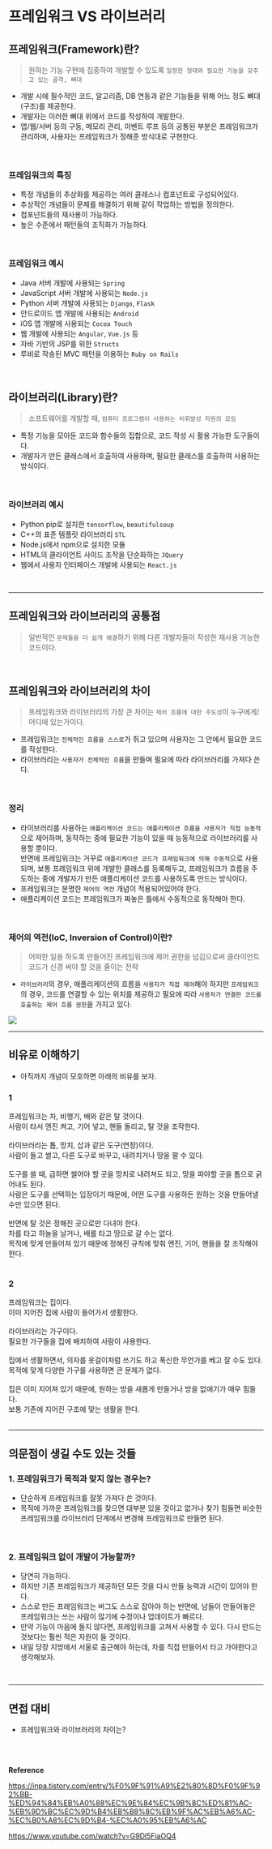 # 프레임워크 VS 라이브러리

## 프레임워크(Framework)란?
> 원하는 기능 구현에 집중하여 개발할 수 있도록 `일정한 형태와 필요한 기능을 갖추고 있는 골격, 뼈대`

- 개발 시에 필수적인 코드, 알고리즘, DB 연동과 같은 기능들을 위해 어느 정도 뼈대(구조)를 제공한다.
- 개발자는 이러한 뼈대 위에서 코드를 작성하여 개발한다.
- 앱/웹/서버 등의 구동, 메모리 관리, 이벤트 루프 등의 공통된 부분은 프레임워크가 관리하며, 사용자는 프레임워크가 정해준 방식대로 구현한다.

<br>

### 프레임워크의 특징
- 특정 개념들의 추상화를 제공하는 여러 클래스나 컴포넌트로 구성되어있다.
- 추상적인 개념들이 문제를 해결하기 위해 같이 작업하는 방법을 정의한다.
- 컴포넌트들의 재사용이 가능하다.
- 높은 수준에서 패턴들의 조직화가 가능하다.

<br>

### 프레임워크 예시
- Java 서버 개발에 사용되는 `Spring`
- JavaScript 서버 개발에 사용되는 `Node.js`
- Python 서버 개발에 사용되는 `Django`, `Flask`
- 안드로이드 앱 개발에 사용되는 `Android`
- iOS 앱 개발에 사용되는 `Cocoa Touch`
- 웹 개발에 사용되는 `Angular`, `Vue.js` 등
- 자바 기반의 JSP를 위한 `Structs`
- 루비로 작송된 MVC 패턴을 이용하는 `Ruby on Rails`

<br>

## 라이브러리(Library)란?
> 소프트웨어를 개발할 때, `컴퓨터 프로그램이 사용하는 비휘발성 자원의 모임`

- 특정 기능을 모아둔 코드와 함수들의 집합으로, 코드 작성 시 활용 가능한 도구들이다.
- 개발자가 만든 클래스에서 호출하여 사용하며, 필요한 클래스를 호출하여 사용하는 방식이다.

<br>

### 라이브러리 예시
- Python pip로 설치한 `tensorflow`, `beautifulsoup` 
- C++의 표준 템플릿 라이브러리 `STL`
- Node.js에서 npm으로 설치한 모듈
- HTML의 클라이언트 사이드 조작을 단순화하는 `JQuery`
- 웹에서 사용자 인터페이스 개발에 사용되는 `React.js`

<br>

---

## 프레임워크와 라이브러리의 공통점
> 일반적인 `문제들을 더 쉽게 해결`하기 위해 다른 개발자들이 작성한 재사용 가능한 코드이다.

<br>

## 프레임워크와 라이브러리의 차이

> 프레임워크와 라이브러리의 가장 큰 차이는 `제어 흐름에 대한 주도성`이 누구에게/어디에 있는가이다.

- 프레임워크는 `전체적인 흐름을 스스로`가 쥐고 있으며 사용자는 그 안에서 필요한 코드를 작성한다.   
- 라이브러리는 `사용자가 전체적인 흐름`을 만들며 필요에 따라 라이브러리를 가져다 쓴다.   

<br>

### 정리

- 라이브러리를 사용하는 `애플리케이션 코드는 애플리케이션 흐름을 사용자가 직접 능동적`으로 제어하며, 동작하는 중에 필요한 기능이 있을 때 능동적으로 라이브러리를 사용할 뿐이다.   
반면에 프레임워크는 거꾸로 `애플리케이션 코드가 프레임워크에 의해 수동적`으로 사용되며, 보통 프레임워크 위에 개발한 클래스를 등록해두고, 프레임워크가 흐름을 주도하는 중에 개발자가 만든 애플리케이션 코드를 사용하도록 만드는 방식이다.
- 프레임워크는 분명한 `제어의 역전` 개념이 적용되어있어야 한다.
- 애플리케이션 코드는 프레임워크가 짜놓은 틀에서 수동적으로 동작해야 한다.

<br>

### 제어의 역전(IoC, Inversion of Control)이란?

> 어떠한 일을 하도록 만들어진 프레임워크에 제어 권한을 넘김으로써 클라이언트 코드가 신경 써야 할 것을 줄이는 전략
- `라이브러리`의 경우, 애플리케이션의 흐름을 `사용자가 직접 제어`해야 하지만 `프레임워크`의 경우, 코드를 연결할 수 있는 위치를 제공하고 필요에 따라 `사용자가 연결한 코드를 호출하는 제어 흐름 권한`을 가지고 있다.

<img src="./images/Framework VS Library/Flow.png">

<br>

---

## 비유로 이해하기

- 아직까지 개념이 모호하면 아래의 비유를 보자.

### 1

프레임워크는 차, 비행기, 배와 같은 탈 것이다.   
사람이 타서 엔진 켜고, 기어 넣고, 핸들 돌리고, 탈 것을 조작한다.   
<br>
라이브러리는 톱, 망치, 삽과 같은 도구(연장)이다.   
사람이 들고 썰고, 다른 도구로 바꾸고, 내려치거나 땅을 팔 수 있다.   
<br>
도구를 쓸 때, 급하면 썰어야 할 곳을 망치로 내려쳐도 되고, 땅을 파야할 곳을 톱으로 긁어내도 된다.   
사람은 도구를 선택하는 입장이기 때문에, 어떤 도구를 사용하든 원하는 것을 만들어낼 수만 있으면 된다.   
<br>
반면에 탈 것은 정해진 곳으로만 다녀야 한다.   
차를 타고 하늘을 날거나, 배를 타고 땅으로 갈 수는 없다.   
목적에 맞게 만들어져 있기 때문에 정해진 규칙에 맞춰 엔진, 기어, 핸들을 잘 조작해야 한다.   
<br>

### 2

프레임워크는 집이다.   
이미 지어진 집에 사람이 들어가서 생활한다.  
<br>
라이브러리는 가구이다.   
필요한 가구들을 집에 배치하여 사람이 사용한다.   
<br>
집에서 생활하면서, 의자를 옷걸이처럼 쓰기도 하고 푹신한 무언가를 베고 잘 수도 있다.   
목적에 맞게 다양한 가구를 사용하면 큰 문제가 없다.   
<br>
집은 이미 지어져 있기 때문에, 원하는 방을 새롭게 만들거나 방을 없애기가 매우 힘들다.   
보통 기존에 지어진 구조에 맞는 생활을 한다.   
<br>

--- 

## 의문점이 생길 수도 있는 것들

### 1. 프레임워크가 목적과 맞지 않는 경우는?

- 단순하게 프레임워크를 잘못 가져다 쓴 것이다.
- 목적에 가까운 프레임워크를 찾으면 대부분 있을 것이고 없거나 찾기 힘들면 비슷한 프레임워크를 라이브러리 단계에서 변경해 프레임워크로 만들면 된다.

<br>

### 2. 프레임워크 없이 개발이 가능할까?

- 당연히 가능하다.
- 하지만 기존 프레임워크가 제공하던 모든 것을 다시 만들 능력과 시간이 있어야 한다.
- 스스로 만든 프레임워크는 버그도 스스로 잡아야 하는 반면에, 남들이 만들어놓은 프레임워크는 쓰는 사람이 많기에 수정이나 업데이트가 빠르다.
- 만약 기능이 마음에 들지 않다면, 프레임워크를 고쳐서 사용할 수 있다. 다시 만드는 것보다는 훨씬 적은 자원이 들 것이다.
- 내일 당장 지방에서 서울로 출근해야 하는데, 차를 직접 만들어서 타고 가야한다고 생각해보자.


<br>

---

## 면접 대비

- 프레임워크와 라이브러리의 차이는?




<br><br>


<b>Reference</b>

https://inpa.tistory.com/entry/%F0%9F%91%A9%E2%80%8D%F0%9F%92%BB-%ED%94%84%EB%A0%88%EC%9E%84%EC%9B%8C%ED%81%AC-%EB%9D%BC%EC%9D%B4%EB%B8%8C%EB%9F%AC%EB%A6%AC-%EC%B0%A8%EC%9D%B4-%EC%A0%95%EB%A6%AC

https://www.youtube.com/watch?v=G9Dl5FiaOQ4